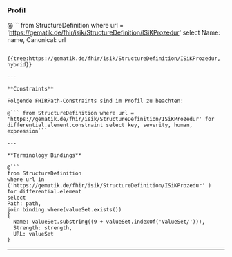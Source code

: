 ### Profil

@```
from StructureDefinition where url = 'https://gematik.de/fhir/isik/StructureDefinition/ISiKProzedur' select Name: name, Canonical: url
```

{{tree:https://gematik.de/fhir/isik/StructureDefinition/ISiKProzedur, hybrid}}

---

**Constraints**

Folgende FHIRPath-Constraints sind im Profil zu beachten:

@``` from StructureDefinition where url = 'https://gematik.de/fhir/isik/StructureDefinition/ISiKProzedur' for differential.element.constraint select key, severity, human, expression```

---

**Terminology Bindings**

@```
from StructureDefinition
where url in ('https://gematik.de/fhir/isik/StructureDefinition/ISiKProzedur' )
for differential.element
select
Path: path,
join binding.where(valueSet.exists())
{
  Name: valueSet.substring((9 + valueSet.indexOf('ValueSet/'))),
  Strength: strength,
  URL: valueSet
}
```

---